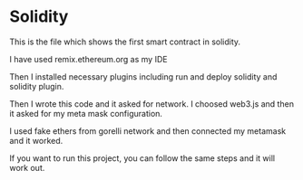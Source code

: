 # Solidity

This is the file which shows the first smart contract in solidity.

I have used remix.ethereum.org as my IDE

Then I installed necessary plugins including run and deploy solidity and solidity plugin.

Then I wrote this code and it asked for network. I choosed web3.js and then it asked for my meta mask configuration.

I used fake ethers from gorelli network and then connected my metamask and it worked.

If you want to run this project, you can follow the same steps and it will work out.
